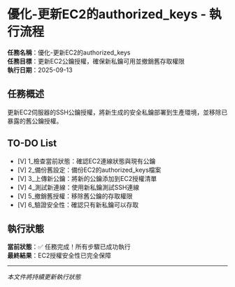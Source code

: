 # 優化-更新EC2的authorized_keys - 執行流程

**任務名稱**：優化-更新EC2的authorized_keys  
**任務目標**：更新EC2公鑰授權，確保新私鑰可用並撤銷舊存取權限  
**執行日期**：2025-09-13  

## 任務概述

更新EC2伺服器的SSH公鑰授權，將新生成的安全私鑰部署到生產環境，並移除已暴露的舊公鑰授權。

## TO-DO List

- [V] 1_檢查當前狀態：確認EC2連線狀態與現有公鑰
- [V] 2_備份舊設定：備份EC2的authorized_keys檔案
- [V] 3_上傳新公鑰：將新的公鑰添加到EC2授權清單
- [V] 4_測試新連線：使用新私鑰測試SSH連線
- [V] 5_撤銷舊授權：移除舊公鑰的存取權限
- [V] 6_驗證安全性：確認只有新私鑰可以存取

## 執行狀態

**當前狀態**：✅ 任務完成！所有步驟已成功執行  
**最終結果**：EC2授權安全性已完全保障

---

*本文件將持續更新執行狀態*